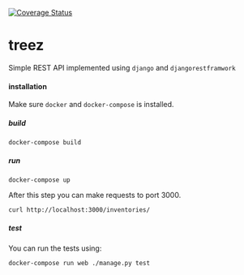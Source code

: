 [![Coverage Status](https://coveralls.io/repos/github/sudomakeinstall2/treez/badge.svg?branch=master)](https://coveralls.io/github/sudomakeinstall2/treez?branch=master)
# treez
Simple REST API implemented using `django` and `djangorestframwork`

#### installation
Make sure `docker` and `docker-compose` is installed.

##### build
```
docker-compose build
```
##### run
```
docker-compose up
```
After this step you can make requests to port 3000.
```
curl http://localhost:3000/inventories/
```
##### test
You can run the tests using:
```
docker-compose run web ./manage.py test
```
